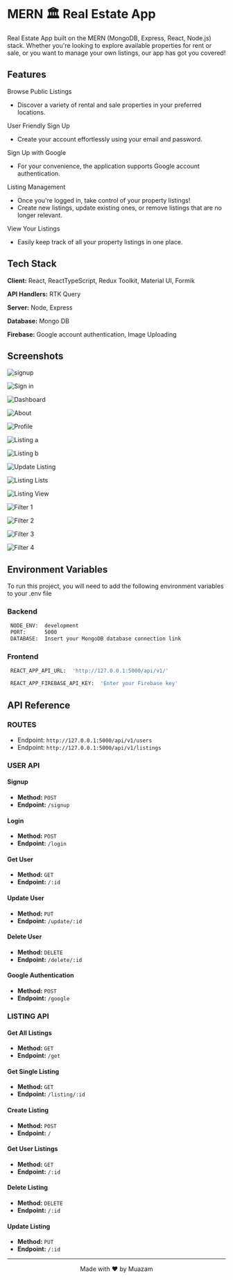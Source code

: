 
# MERN 🏛 Real Estate App

Real Estate App built on the MERN (MongoDB, Express, React, Node.js) stack. Whether you're looking to explore available properties for rent or sale, or you want to manage your own listings, our app has got you covered!


## Features
Browse Public Listings
- Discover a variety of rental and sale properties in your preferred locations.

User Friendly Sign Up
- Create your account effortlessly using your email and password.

Sign Up with Google
-  For your convenience, the application supports Google account authentication.

Listing Management
- Once you're logged in, take control of your property listings!
- Create new listings, update existing ones, or remove listings that are no longer relevant.

View Your Listings
- Easily keep track of all your property listings in one place.

## Tech Stack

**Client:** React, ReactTypeScript, Redux Toolkit, Material UI, Formik

**API Handlers:** RTK Query

**Server:** Node, Express

**Database:** Mongo DB

**Firebase:** Google account authentication, Image Uploading







## Screenshots

![signup](https://i.postimg.cc/Gtt1X9qz/Sign-Up.png)

![Sign in](https://i.postimg.cc/LXqcPGX0/Log-in.png)

![Dashboard](https://i.postimg.cc/J4Bh8d5x/Home.png)

![About](https://i.postimg.cc/kX9nrXDJ/About.png)

![Profile](https://i.postimg.cc/DwT5dHCY/Profile.png)

![Listing a](https://i.postimg.cc/9FWrdBdY/Create-Listing-a.png)

![Listing b](https://i.postimg.cc/xjk3MnPP/Create-Listing-b.png)

![Update Listing](https://i.postimg.cc/KYDx06rq/Update-Listing.png)

![Listing Lists](https://i.postimg.cc/cCnDm8VQ/Listing-Lists.png)

![Listing View](https://i.postimg.cc/Z0kJ7p0Z/Listing-View.png)

![Filter 1](https://i.postimg.cc/sDFkQVhk/Filter-1.png)

![Filter 2](https://i.postimg.cc/bvJnxfnP/Filter-2.png)

![Filter 3](https://i.postimg.cc/XJ6VVw4P/Filter-3.png)

![Filter 4](https://i.postimg.cc/cHxbMHmH/Filter-4.png)
## Environment Variables

To run this project, you will need to add the following environment variables to your .env file

### Backend ###

```bash
 NODE_ENV:  development
 PORT:      5000
 DATABASE:  Insert your MongoDB database connection link
```

### Frontend ###

```bash
 REACT_APP_API_URL:  'http://127.0.0.1:5000/api/v1/'
```

```bash
 REACT_APP_FIREBASE_API_KEY:  'Enter your Firebase key'
```


## API Reference

### ROUTES

- Endpoint: `http://127.0.0.1:5000/api/v1/users`
- Endpoint: `http://127.0.0.1:5000/api/v1/listings`

### USER API

#### Signup
- **Method:** `POST`
- **Endpoint:** `/signup`

#### Login
- **Method:** `POST`
- **Endpoint:** `/login`

#### Get User
- **Method:** `GET`
- **Endpoint:** `/:id`

#### Update User
- **Method:** `PUT`
- **Endpoint:** `/update/:id`

#### Delete User
- **Method:** `DELETE`
- **Endpoint:** `/delete/:id`

#### Google Authentication
- **Method:** `POST`
- **Endpoint:** `/google`

### LISTING API

#### Get All Listings
- **Method:** `GET`
- **Endpoint:** `/get`

#### Get Single Listing
- **Method:** `GET`
- **Endpoint:** `/listing/:id`

#### Create Listing
- **Method:** `POST`
- **Endpoint:** `/`

#### Get User Listings
- **Method:** `GET`
- **Endpoint:** `/:id`

#### Delete Listing
- **Method:** `DELETE`
- **Endpoint:** `/:id`

#### Update Listing
- **Method:** `PUT`
- **Endpoint:** `/:id`

<div align="center">

---

Made with ❤️ by Muazam

</div>
